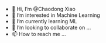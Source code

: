 - 👋 Hi, I’m @Chaodong Xiao
- 👀 I’m interested in Machine Learning
- 🌱 I’m currently learning ML
- 💞️ I’m looking to collaborate on ...
- 📫 How to reach me ...

<!---
EdwardChasel/EdwardChasel is a ✨ special ✨ repository because its `README.md` (this file) appears on your GitHub profile.
You can click the Preview link to take a look at your changes.
--->
